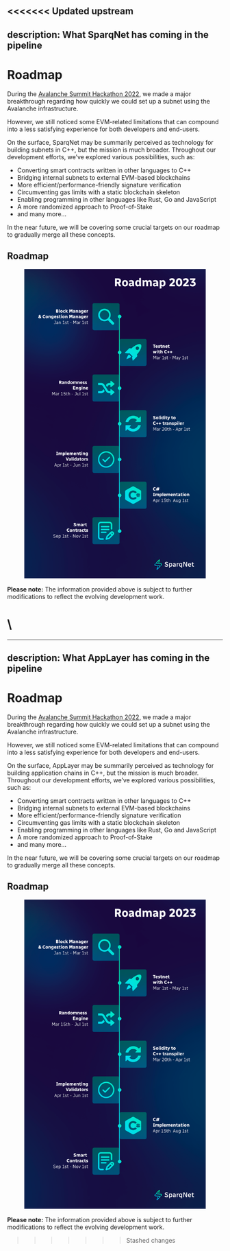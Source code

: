 <<<<<<< Updated upstream
---
description: What SparqNet has coming in the pipeline
---

# Roadmap

During the [Avalanche Summit Hackathon 2022](https://medium.com/@SparqNet/climbing-to-the-summit-sparqnets-origin-story-7b3d840d146c?source=user\_profile---------0----------------------------), we made a major breakthrough regarding how quickly we could set up a subnet using the Avalanche infrastructure.

However, we still noticed some EVM-related limitations that can compound into a less satisfying experience for both developers and end-users.&#x20;

On the surface, SparqNet may be summarily perceived as technology for building subnets in C++, but the mission is much broader. Throughout our development efforts, we’ve explored various possibilities, such as:

* Converting smart contracts written in other languages to C++
* Bridging internal subnets to external EVM-based blockchains&#x20;
* More efficient/performance-friendly signature verification
* Circumventing gas limits with a static blockchain skeleton
* Enabling programming in other languages like Rust, Go and JavaScript
* A more randomized approach to Proof-of-Stake&#x20;
* and many more…

In the near future, we will be covering some crucial targets on our roadmap to gradually merge all these concepts.

## Roadmap

<figure><img src=".gitbook/assets/Sparq_Roadmap_Docs.png" alt=""><figcaption></figcaption></figure>

**Please note:** The information provided above is subject to further modifications to reflect the evolving development work.

\
=======
---
description: What AppLayer has coming in the pipeline
---

# Roadmap

During the [Avalanche Summit Hackathon 2022](https://medium.com/@SparqNet/climbing-to-the-summit-sparqnets-origin-story-7b3d840d146c?source=user\_profile---------0----------------------------), we made a major breakthrough regarding how quickly we could set up a subnet using the Avalanche infrastructure.

However, we still noticed some EVM-related limitations that can compound into a less satisfying experience for both developers and end-users.

On the surface, AppLayer may be summarily perceived as technology for building application chains in C++, but the mission is much broader. Throughout our development efforts, we’ve explored various possibilities, such as:

* Converting smart contracts written in other languages to C++
* Bridging internal subnets to external EVM-based blockchains
* More efficient/performance-friendly signature verification
* Circumventing gas limits with a static blockchain skeleton
* Enabling programming in other languages like Rust, Go and JavaScript
* A more randomized approach to Proof-of-Stake
* and many more…

In the near future, we will be covering some crucial targets on our roadmap to gradually merge all these concepts.

## Roadmap

<figure><img src=".gitbook/assets/Sparq_Roadmap_Docs.png" alt=""><figcaption></figcaption></figure>

**Please note:** The information provided above is subject to further modifications to reflect the evolving development work.
>>>>>>> Stashed changes
